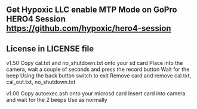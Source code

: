 Get Hypoxic LLC enable MTP Mode on GoPro HERO4 Session
https://github.com/hypoxic/hero4-session
------------------------------------------------------------
License in LICENSE file
------------------------------------------------------------
v1.50
Copy cal.txt and no_shutdown.txt onto your sd card
Place into the camera, wait a couple of seconds and press the record button
Wait for the beep
Using the back button switch to exit
Remove card and remove cal.txt, cal_out.txt, no_shutdown.txt

v1.00
Copy autoexec.ash onto your microsd card
Insert card into camera and wait for the 2 beeps
Use as normally